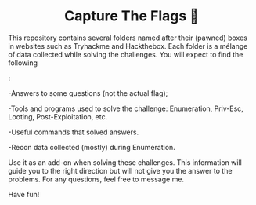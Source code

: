 <h1 align="center"> Capture The Flags 🐎</h1>

<p>This repository contains several folders named after their (pawned) boxes in websites such as Tryhackme and Hackthebox. 
Each folder is a mélange of data collected while solving the challenges. You will expect to find the following</p>:

-Answers to some questions (not the actual flag);

-Tools and programs used to solve the challenge: Enumeration, Priv-Esc, Looting, Post-Exploitation, etc.

-Useful commands that solved answers.

-Recon data collected (mostly) during Enumeration.

<p>Use it as an add-on when solving these challenges. This information will guide you to the right direction but will not give you the answer to the problems. 
For any questions, feel free to message me. 

Have fun! </p>
